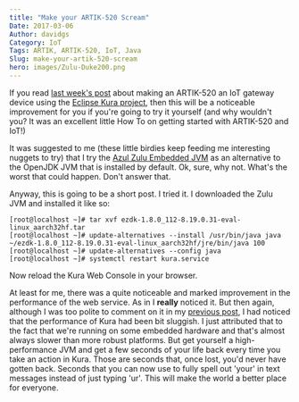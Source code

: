 ```yaml
---
title: "Make your ARTIK-520 Scream"
Date: 2017-03-06
Author: davidgs
Category: IoT
Tags: ARTIK, ARTIK-520, IoT, Java
Slug: make-your-artik-520-scream
hero: images/Zulu-Duke200.png
---
```


If you read [last week's post](/posts/category/general/making-artik-5-iot-gateway-kura/) about making an ARTIK-520 an IoT gateway device using the [Eclipse Kura project](http://www.eclipse.org/kura/), then this will be a noticeable improvement for you if you're going to try it yourself (and why wouldn't you? It was an excellent little How To on getting started with ARTIK-520 and IoT!)

It was suggested to me (these little birdies keep feeding me interesting nuggets to try) that I try the [Azul Zulu Embedded JVM](https://www.azul.com/products/zulu-embedded/) as an alternative to the OpenJDK JVM that is installed by default. Ok, sure, why not. What's the worst that could happen. Don't answer that. 

Anyway, this is going to be a short post. I tried it. I downloaded the Zulu JVM and installed it like so:

```
[root@localhost ~]# tar xvf ezdk-1.8.0_112-8.19.0.31-eval-linux_aarch32hf.tar
[root@localhost ~]# update-alternatives --install /usr/bin/java java ~/ezdk-1.8.0_112-8.19.0.31-eval-linux_aarch32hf/jre/bin/java 100
[root@localhost ~]# update-alternatives --config java
[root@localhost ~]# systemctl restart kura.service 
```

Now reload the Kura Web Console in your browser. 

At least for me, there was a quite noticeable and marked improvement in the performance of the web service. As in I **really** noticed it. But then again, although I was too polite to comment on it in my [previous post](/posts/category/general/making-artik-5-iot-gateway-kura/), I had noticed that the performance of Kura had been bit sluggish. I just attributed that to the fact that we're running on some embedded hardware and that's almost always slower than more robust platforms. But get yourself a high-performance JVM and get a few seconds of your life back every time you take an action in Kura. Those are seconds that, once lost, you'd never have gotten back. Seconds that you can now use to fully spell out 'your' in text messages instead of just typing 'ur'. This will make the world a better place for everyone. 
